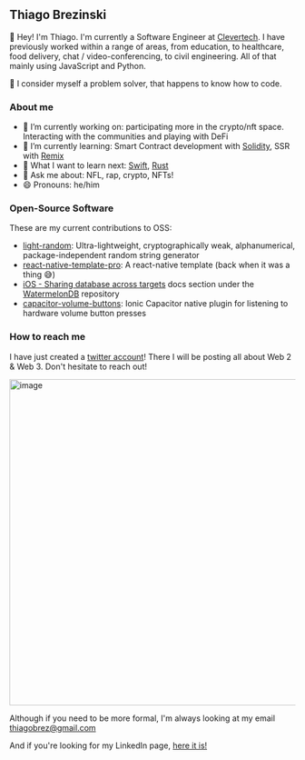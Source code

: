 ## Thiago Brezinski

👋 Hey! I'm Thiago. I'm currently a Software Engineer at [Clevertech](https://clevertech.biz). I have previously worked within a range of areas, from education, to healthcare, food delivery, chat / video-conferencing, to civil engineering. All of that mainly using JavaScript and Python.
  
🎯 I consider myself a problem solver, that happens to know how to code.

### About me

- 🔭 I’m currently working on: participating more in the crypto/nft space. Interacting with the communities and playing with DeFi
- 🌱 I’m currently learning: Smart Contract development with [Solidity](https://soliditylang.org/), SSR with [Remix](https://remix.run/)
- 🤔 What I want to learn next: [Swift](https://www.swift.org/), [Rust](https://www.rust-lang.org)
- 💬 Ask me about: NFL, rap, crypto, NFTs!
- 😄 Pronouns: he/him

### Open-Source Software

These are my current contributions to OSS:
- [light-random](https://www.npmjs.com/package/light-random): Ultra-lightweight, cryptographically weak, alphanumerical, package-independent random string generator
- [react-native-template-pro](https://www.npmjs.com/package/react-native-template-pro): A react-native template (back when it was a thing 😅)
- [iOS - Sharing database across targets](https://nozbe.github.io/WatermelonDB/Advanced/SharingDatabaseAcrossTargets.html) docs section under the [WatermelonDB](https://github.com/Nozbe/WatermelonDB) repository
- [capacitor-volume-buttons](https://github.com/thiagobrez/capacitor-volume-buttons): Ionic Capacitor native plugin for listening to hardware volume button presses

### How to reach me

I have just created a [twitter account](https://twitter.com/thiagobrez)! There I will be posting all about Web 2 & Web 3. Don't hesitate to reach out!

<img width="574" alt="image" src="https://user-images.githubusercontent.com/26878038/164125249-9ec69bc8-2057-40f4-83e9-4c4f4081fd2d.png">

Although if you need to be more formal, I'm always looking at my email <thiagobrez@gmail.com>

And if you're looking for my LinkedIn page, [here it is!](https://www.linkedin.com/in/thiago-brezinski/)
